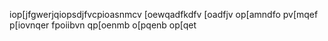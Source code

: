 iop[jfgwerjqiopsdjfvcpioasnmcv
[oewqadfkdfv
[oadfjv
op[amndfo
pv[mqef
p[iovnqer
fpoiibvn
qp[oenmb
o[pqenb
op[qet
